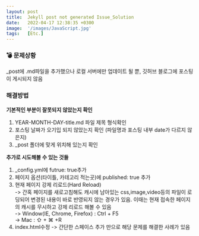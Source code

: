 ```yaml
---
layout: post
title:  Jekyll post not generated Issue_Solution
date:   2022-04-17 12:38:35 +0300
image:  '/images/JavaScript.jpg'
tags:   [Etc.]
---
```


### :bomb: 문제상황 <br/>
_post에 .md파일을 추가했으나 로컬 서버에만 업데이트 될 뿐, 깃허브 블로그에 포스팅이 게시되지 않음 <br/>

### 해결방법<br/>
**기본적인 부분이 잘못되지 않았는지 확인**<br/>
1. YEAR-MONTH-DAY-title.md 파일 제목 형식확인<br/>
2. 포스팅 날짜가 오기입 되지 않았는지 확인 (파일명과 포스팅 내부 date가 다르지 않은지)<br/>
3. _post 폴더에 맞게 위치해 있는지 확인<br/>

**추가로 시도해볼 수 있는 것들**<br/>
1. _config.yml에 futrue: true추가<br/>
2. 페이지 옵션(타이틀, 카테고리 적는곳)에 published: true 추가<br/>
3. 현재 페이지 강제 리로드(Hard Reload)<br/>
  -> 간혹 페이지를 새로고침해도 캐시에 남아있는 css,image,video등의 파일이 로딩되어 변경된 내용이 바로 반영되지 않는 경우가 있음. 이때는 현재 접속한 페이지의 캐시를 무시하고 강제 리로드 해볼 수 있음<br/>
  -> Window(IE, Chrome, Firefox) : Ctrl + F5<br/>
  -> Mac : ⇧ + ⌘ +R<br/>
4. index.html수정
  -> 간단한 스페이스 추가 만으로 해당 문제를 해결한 사례가 있음



